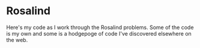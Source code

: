 # Rosalind

Here's my code as I work through the Rosalind problems. Some of the code is my own and some is a hodgepoge of code I've discovered elsewhere on the web.
